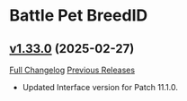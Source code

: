 # Battle Pet BreedID

## [v1.33.0](https://github.com/MMOSimca/BattlePetBreedID/tree/v1.33.0) (2025-02-27)
[Full Changelog](https://github.com/MMOSimca/BattlePetBreedID/compare/v1.32.3...v1.33.0) [Previous Releases](https://github.com/MMOSimca/BattlePetBreedID/releases)

- Updated Interface version for Patch 11.1.0.  
